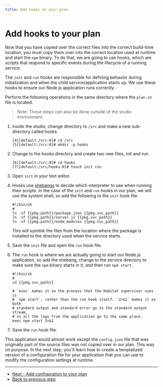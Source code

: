 ```yaml
---
title: Add hooks to your plan
---
```


# Add hooks to your plan
Now that you have copied over the correct files into the correct build-time location, you must copy them over into the correct location used at runtime and start the `npm` binary. To do that, we are going to use hooks, which are scripts that respond to specific events during the lifecycle of a running service.

The `init` and `run` hooks are responsible for defining behavior during initialization and when the child service/application starts up. We use these hooks to ensure our Node.js application runs correctly.

Perform the following operations in the same directory where the `plan.sh` file is located.

  > Note: These steps can also be done outside of the studio environment.

1. Inside the studio, change directory to `/src` and make a new sub-directory called hooks.

       [4][default:/src:0]# cd /src
       [5][default:/src:0]# mkdir -p hooks

2. Change to the hooks directory and create two new files, init and run.

       [6][default:/src:0]# cd hooks
       [7][default:/src/hooks:0]# touch init run

3. Open `init` in your text editor.
4. Hooks use [shebangs](https://en.wikipedia.org/wiki/Shebang_(Unix)) to decide which interpreter to use when running their scripts. In the case of the `init` and `run` hooks in our plan, we will use the system shell, so add the following to the `init` hook file:

       #!/bin/sh
       #
       ln -sf {{pkg.path}}/package.json {{pkg.svc_path}}
       ln -sf {{pkg.path}}/server.js {{pkg.svc_path}}
       ln -sf {{pkg.path}}/node_modules {{pkg.svc_path}}

    This will symlink the files from the location where the package is installed to the directory used when the service starts.

5. Save the `init` file and open the `run` hook file.
6. The `run` hook is where we are actually going to start our Node.js application, so add the shebang, change to the service directory to make sure the `npm` binary starts in it, and then run `npm start`.

       #!/bin/sh
       #
       cd {{pkg.svc_path}}

       # `exec` makes it so the process that the Habitat supervisor uses is
       # `npm start`, rather than the run hook itself. `2>&1` makes it so both
       # standard output and standard error go to the standard output stream,
       # so all the logs from the application go to the same place.
       exec npm start 2>&1

7. Save the `run` hook file.

This application would almost work except the `config.json` file that was originally part of the source files was not copied over in our plan. This was on purpose. In the next step, you'll learn how to create a templatized version of a configuration file for your application that you can use to modify the configuration settings at runtime.

<hr>
<ul class="main-content--button-nav">
  <li><a href="/tutorials/getting-started-configure-plan" class="button cta">Next - Add configuration to your plan</a></li>
  <li><a href="/tutorials/getting-started-create-plan/">Back to previous step</a></li>
</ul>
